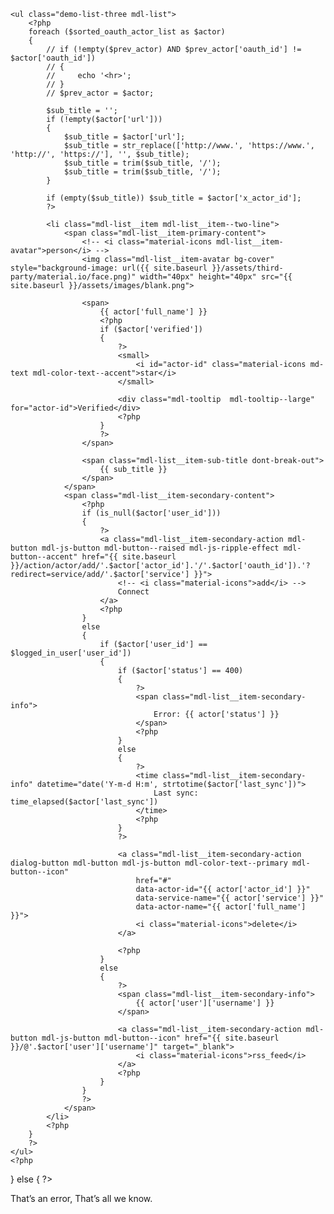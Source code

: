 ---
---

<?php
if ( ! empty($oauth_actor_list))
{
    // view/user/about_ext_link, view/service/actor_list
    $sorted_oauth_actor_list = array();
    foreach ($oauth_actor_list as $a) $sorted_oauth_actor_list[  $a['service'].'.'.$a['oauth_id'].'.'.$a['kind'].'.'.$a['actor_id'] ] = $a;
    ksort($sorted_oauth_actor_list);

    ?>
    <ul class="demo-list-three mdl-list">
        <?php
        foreach ($sorted_oauth_actor_list as $actor)
        {
            // if (!empty($prev_actor) AND $prev_actor['oauth_id'] != $actor['oauth_id'])
            // {
            //     echo '<hr>';
            // }
            // $prev_actor = $actor;

            $sub_title = '';
            if (!empty($actor['url']))
            {
                $sub_title = $actor['url'];
                $sub_title = str_replace(['http://www.', 'https://www.', 'http://', 'https://'], '', $sub_title);
                $sub_title = trim($sub_title, '/');
                $sub_title = trim($sub_title, '/');
            }

            if (empty($sub_title)) $sub_title = $actor['x_actor_id'];
            ?>

            <li class="mdl-list__item mdl-list__item--two-line">
                <span class="mdl-list__item-primary-content">
                    <!-- <i class="material-icons mdl-list__item-avatar">person</i> -->
                    <img class="mdl-list__item-avatar bg-cover" style="background-image: url({{ site.baseurl }}/assets/third-party/material.io/face.png)" width="40px" height="40px" src="{{ site.baseurl }}/assets/images/blank.png">

                    <span>
                        {{ actor['full_name'] }}
                        <?php
                        if ($actor['verified'])
                        {
                            ?>
                            <small>
                                <i id="actor-id" class="material-icons md-text mdl-color-text--accent">star</i>
                            </small>

                            <div class="mdl-tooltip  mdl-tooltip--large" for="actor-id">Verified</div>
                            <?php
                        }
                        ?>
                    </span>

                    <span class="mdl-list__item-sub-title dont-break-out">
                        {{ sub_title }}
                    </span>
                </span>
                <span class="mdl-list__item-secondary-content">
                    <?php
                    if (is_null($actor['user_id']))
                    {
                        ?>
                        <a class="mdl-list__item-secondary-action mdl-button mdl-js-button mdl-button--raised mdl-js-ripple-effect mdl-button--accent" href="{{ site.baseurl }}/action/actor/add/'.$actor['actor_id'].'/'.$actor['oauth_id']).'?redirect=service/add/'.$actor['service'] }}">
                            <!-- <i class="material-icons">add</i> -->
                            Connect
                        </a>
                        <?php
                    }
                    else
                    {
                        if ($actor['user_id'] == $logged_in_user['user_id'])
                        {
                            if ($actor['status'] == 400)
                            {
                                ?>
                                <span class="mdl-list__item-secondary-info">
                                    Error: {{ actor['status'] }}
                                </span>
                                <?php
                            }
                            else
                            {
                                ?>
                                <time class="mdl-list__item-secondary-info" datetime="date('Y-m-d H:m', strtotime($actor['last_sync'])">
                                    Last sync: time_elapsed($actor['last_sync'])
                                </time>
                                <?php
                            }
                            ?>

                            <a class="mdl-list__item-secondary-action dialog-button mdl-button mdl-js-button mdl-color-text--primary mdl-button--icon"
                                href="#"
                                data-actor-id="{{ actor['actor_id'] }}"
                                data-service-name="{{ actor['service'] }}"
                                data-actor-name="{{ actor['full_name'] }}">
                                <i class="material-icons">delete</i>
                            </a>
                            
                            <?php
                        }
                        else
                        {
                            ?>
                            <span class="mdl-list__item-secondary-info">
                                {{ actor['user']['username'] }}
                            </span>

                            <a class="mdl-list__item-secondary-action mdl-button mdl-js-button mdl-button--icon" href="{{ site.baseurl }}/@'.$actor['user']['username']" target="_blank">
                                <i class="material-icons">rss_feed</i>
                            </a>
                            <?php
                        }
                    }
                    ?>
                </span>
            </li>
            <?php
        }
        ?>
    </ul>
    <?php
}
else
{
    ?>
    <div class="mdl-card__supporting-text">
        That’s an error, That’s all we know.
    </div>
    <?php
}
?>

<!-- Dynamic Modal  -->
<!--
<button class="mdl-button mdl-button--raised mdl-js-button dialog-button" data-actor-id="123" data-service-name="youtube" data-actor-name="Full Name">Show Dialog</button>
<button class="mdl-button mdl-button--raised mdl-js-button dialog-button" data-actor-id="222" data-service-name="youtube222" data-actor-name="Full Name222">Show Dialog2</button>
-->

<dialog id="dialog" class="mdl-dialog">
    <h1 class="mdl-dialog__title mdl-typography--font-light mdl-color-text--grey-600">Unlink Account</h1>
    <div class="mdl-dialog__content">
        <p>
            Are you sure, you want to unlink the following account?<br>
            <strong></strong>
        </p>
    </div>
    <div class="mdl-dialog__actions">
        <button type="button" class="mdl-button mdl-js-button mdl-button--raised mdl-js-ripple-effect mdl-button--accent close">Cancel</button>
        <a class="unlink mdl-button mdl-js-button mdl-js-ripple-effect mdl-button--primary" href="#">
            <i class="material-icons">delete</i>
        </a>
    </div>
</dialog>

<script type="text/javascript">
    (function() {
        'use strict';
        var dialogButtons = document.querySelectorAll('.dialog-button');
        var dialog = document.querySelector('#dialog');
        if (! dialog.showModal) {
            dialogPolyfill.registerDialog(dialog);
        }

        dialogButtons.forEach(function(dialogButton) {
            // console.log(dialogButton);
            dialogButton.addEventListener('click', function() {

                var jq_dialogButton = $(this)

                var actor_id = jq_dialogButton.data('actor-id') // Extract info from data-* attributes
                var actor_name = jq_dialogButton.data('actor-name') // Extract info from data-* attributes
                var service_name = jq_dialogButton.data('service-name') // Extract info from data-* attributes

                // If necessary, you could initiate an AJAX request here (and then do the updating in a callback).
                // Update the modal's content. We'll use jQuery here, but you could use a data binding library or other methods instead.
                var jq_dialog = $(dialog)
                jq_dialog.find('p strong').text(service_name.toUpperCase() + ': ' + actor_name)
                jq_dialog.find('a.unlink').attr("href", '{{ site.baseurl }}/'action/actor/remove' + '/' + actor_id + '?redirect=' + 'service/add/' + service_name)

                dialog.showModal();
            });
        });
        
        dialog.querySelector('button.close')
            .addEventListener('click', function() {
                dialog.close();
        });
    }());
</script>